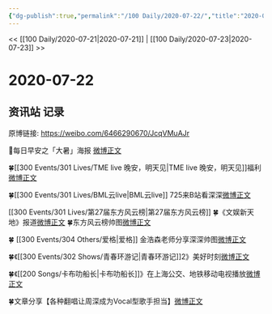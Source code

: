 ```yaml
---
{"dg-publish":true,"permalink":"/100 Daily/2020-07-22/","title":"2020-07-22","created":"2023-04-06T21:14:32.005+08:00","updated":"2023-04-06T21:15:37.193+08:00"}
---
```



<< [[100 Daily/2020-07-21\|2020-07-21]] | [[100 Daily/2020-07-23\|2020-07-23]] >>

# 2020-07-22

## 资讯站 记录

原博链接: https://weibo.com/6466290670/JcqVMuAJr

🌅每日早安之「大暑」海报
[微博正文](https://m.weibo.cn/6466290670/4529408943335612)

🍀[[300 Events/301 Lives/TME live 晚安，明天见\|TME live 晚安，明天见]]福利[微博正文](https://m.weibo.cn/6466290670/4529556441012925)

🍀[[300 Events/301 Lives/BML云live\|BML云live]] 725来B站看深深[微博正文](https://m.weibo.cn/6466290670/4529611634121982)

[[300 Events/301 Lives/第27届东方风云榜\|第27届东方风云榜]]
🍀《文娱新天地》报道[微博正文](https://m.weibo.cn/6466290670/4529495061037308)
🍀东方风云榜帅图[微博正文](https://m.weibo.cn/6466290670/4529552087064065)

🍀 [[300 Events/304 Others/爱格\|爱格]] 金浩森老师分享深深帅图[微博正文](https://m.weibo.cn/6466290670/4529466301227586)

🍀《[[300 Events/302 Shows/青春环游记\|青春环游记]]2》美好时刻[微博正文](https://m.weibo.cn/6466290670/4529490821124609)

🍀《[[200 Songs/卡布叻船长\|卡布叻船长]]》在上海公交、地铁移动电视播放[微博正文](https://m.weibo.cn/6466290670/4529549217366222)

🍀文章分享【各种翻唱让周深成为Vocal型歌手担当】[微博正文](https://m.weibo.cn/6466290670/4529553302891471)
